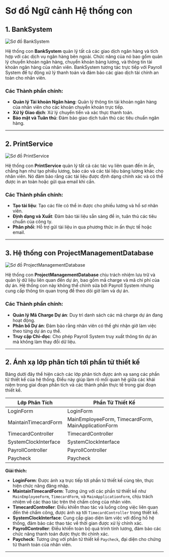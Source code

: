 # Sơ đồ Ngữ cảnh Hệ thống con

## 1. BankSystem
![Sơ đồ BankSystem](https://www.planttext.com/api/plantuml/png/R58xRiCm3Drz2i9JCkG2Hc5ayD027OAw5r1aeXKgVo9A0OoY9-kG8-KA4IEbbenEaXxVutkaVVszxCaAOrsl2wa54HoC6kmRdXoIXUy204nul3HGGMjz-ODHHsXMqCJIztd233qvePMTCynxMaSvv8wzUXXljhvs7bN75Vc9ygkzA-vurFmKZyHYxd68OQVmM2KJ_UWyeu9cT4UD2R4HbkFo4KOO9HB5bakCnOndRD6SbSHiFQ-As82FftI7TMAMSG9KBxEdgatiwjafdAvb5JLQi23SqknPwjskphzo1UMp63gDLFx3_EjR7e8Zq_OuTFpFt0000F__0m00)

Hệ thống con **BankSystem** quản lý tất cả các giao dịch ngân hàng và tích hợp với các dịch vụ ngân hàng bên ngoài. Chức năng của nó bao gồm quản lý chuyển khoản ngân hàng, chuyển khoản bảng lương, và thông tin tài khoản ngân hàng của nhân viên. BankSystem tương tác trực tiếp với Payroll System để tự động xử lý thanh toán và đảm bảo các giao dịch tài chính an toàn cho nhân viên.

### Các Thành phần chính:
- **Quản lý Tài khoản Ngân hàng**: Quản lý thông tin tài khoản ngân hàng của nhân viên cho các khoản chuyển khoản trực tiếp.
- **Xử lý Giao dịch**: Xử lý chuyển tiền và xác thực thanh toán.
- **Bảo mật và Tuân thủ**: Đảm bảo giao dịch tuân thủ các tiêu chuẩn ngân hàng.

---

## 2. PrintService
![Sơ đồ PrintService](https://www.planttext.com/api/plantuml/png/R58xRiCm3Drz2i9JCkG2Hc5ayD027OAw5r1aeXKgVo9A0OoY9-kG8-KA4IEbbenEaXxVutkaVVszxCaAOrsl2wa54HoC6kmRdXoIXUy204nul3HGGMjz-ODHHsXMqCJIztd233qvePMTCynxMaSvv8wzUXXljhvs7bN75Vc9ygkzA-vurFmKZyHYxd68OQVmM2KJ_UWyeu9cT4UD2R4HbkFo4KOO9HB5bakCnOndRD6SbSHiFQ-As82FftI7TMAMSG9KBxEdgatiwjafdAvb5JLQi23SqknPwjskphzo1UMp63gDLFx3_EjR7e8Zq_OuTFpFt0000F__0m00)

Hệ thống con **PrintService** quản lý tất cả các tác vụ liên quan đến in ấn, chẳng hạn như tạo phiếu lương, báo cáo và các tài liệu bảng lương khác cho nhân viên. Nó đảm bảo rằng các tài liệu được định dạng chính xác và có thể được in an toàn hoặc gửi qua email khi cần.

### Các Thành phần chính:
- **Tạo tài liệu**: Tạo các file có thể in được cho phiếu lương và hồ sơ nhân viên.
- **Định dạng và Xuất**: Đảm bảo tài liệu sẵn sàng để in, tuân thủ các tiêu chuẩn của công ty.
- **Phân phối**: Hỗ trợ gửi tài liệu in qua phương thức in ấn thực tế hoặc email.

---

## 3. Hệ thống con ProjectManagementDatabase
![Sơ đồ ProjectManagementDatabase](https://www.planttext.com/api/plantuml/png/X9913e8m44NtdA9nfGilO0n1O2696XDFCE04CRIOjYoCyMGkF99Ni2DLAQAk6dxcpxm_m-ro3PG6gMjUUba9Ih6rhFQOQNRo66E7vYE9sOHjj2n4tb9NmD7H7vrYqAJIGngARKV9KTiPCMeeIZKSlRkSFOiHxK3ckAfvYh9XoLfAFr17RGmpNjL2q_ogJiidGTF-5u1bN8A073aA2WOfA7GsioWKzQPdQXr-5xPTquxbkzi8Zqay_4n2RBR2OG-FwsVj5rVFG9FkUwxns7zTVy86Sr23FzNEaOmbgeHPg32-mDoT_gax0000__y30000)

Hệ thống con **ProjectManagementDatabase** chịu trách nhiệm lưu trữ và quản lý dữ liệu liên quan đến dự án, bao gồm mã charge và mã chi phí của dự án. Hệ thống con này không thể chỉnh sửa bởi Payroll System nhưng cung cấp thông tin quan trọng để theo dõi giờ làm và dự án.

### Các Thành phần chính:
- **Quản lý Mã Charge Dự án**: Duy trì danh sách các mã charge dự án đang hoạt động.
- **Phân bổ Dự án**: Đảm bảo rằng nhân viên có thể ghi nhận giờ làm việc theo từng dự án cụ thể.
- **Truy cập Chỉ-đọc**: Cho phép Payroll System truy xuất thông tin dự án mà không làm thay đổi dữ liệu.

---
## 2. Ánh xạ lớp phân tích tới phần tử thiết kế

Bảng dưới đây thể hiện cách các lớp phân tích được ánh xạ sang các phần tử thiết kế của hệ thống. Điều này giúp làm rõ mối quan hệ giữa các khái niệm trong giai đoạn phân tích và các thành phần thực tế trong giai đoạn thiết kế.

| Lớp Phân Tích             | Phần Tử Thiết Kế                                     |
|---------------------------|------------------------------------------------------|
| LoginForm                 | LoginForm                                            |
| MaintainTimecardForm      | MainEmployeeForm, TimecardForm, MainApplicationForm  |
| TimecardController        | TimecardController                                   |
| SystemClockInterface      | SystemClockInterface                                 |
| PayrollController         | PayrollController                                    |
| Paycheck                  | Paycheck                                             |

**Giải thích:**
- **LoginForm**: Được ánh xạ trực tiếp tới phần tử thiết kế cùng tên, thực hiện chức năng đăng nhập.
- **MaintainTimecardForm**: Tương ứng với các phần tử thiết kế như `MainEmployeeForm`, `TimecardForm`, và `MainApplicationForm`, chịu trách nhiệm về các thao tác trên thẻ chấm công của nhân viên.
- **TimecardController**: Điều khiển thao tác và luồng công việc liên quan đến thẻ chấm công, được ánh xạ tới `TimecardController` trong thiết kế.
- **SystemClockInterface**: Cung cấp giao diện làm việc với đồng hồ hệ thống, đảm bảo các thao tác về thời gian được xử lý chính xác.
- **PayrollController**: Điều khiển toàn bộ quá trình tính lương, đảm bảo các chức năng thanh toán được thực thi chính xác.
- **Paycheck**: Tương ứng với phần tử thiết kế `Paycheck`, đại diện cho chứng từ thanh toán của nhân viên.

---



